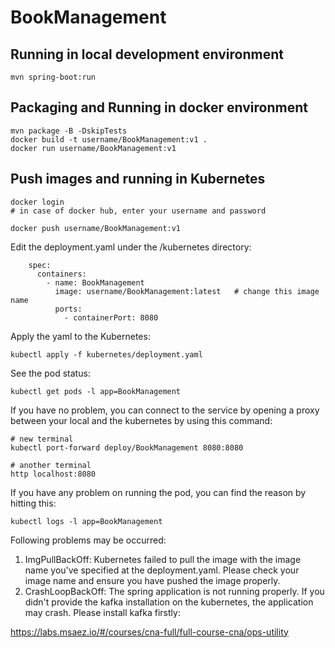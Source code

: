 # BookManagement

## Running in local development environment

```
mvn spring-boot:run
```

## Packaging and Running in docker environment

```
mvn package -B -DskipTests
docker build -t username/BookManagement:v1 .
docker run username/BookManagement:v1
```

## Push images and running in Kubernetes

```
docker login 
# in case of docker hub, enter your username and password

docker push username/BookManagement:v1
```

Edit the deployment.yaml under the /kubernetes directory:
```
    spec:
      containers:
        - name: BookManagement
          image: username/BookManagement:latest   # change this image name
          ports:
            - containerPort: 8080

```

Apply the yaml to the Kubernetes:
```
kubectl apply -f kubernetes/deployment.yaml
```

See the pod status:
```
kubectl get pods -l app=BookManagement
```

If you have no problem, you can connect to the service by opening a proxy between your local and the kubernetes by using this command:
```
# new terminal
kubectl port-forward deploy/BookManagement 8080:8080

# another terminal
http localhost:8080
```

If you have any problem on running the pod, you can find the reason by hitting this:
```
kubectl logs -l app=BookManagement
```

Following problems may be occurred:

1. ImgPullBackOff:  Kubernetes failed to pull the image with the image name you've specified at the deployment.yaml. Please check your image name and ensure you have pushed the image properly.
1. CrashLoopBackOff: The spring application is not running properly. If you didn't provide the kafka installation on the kubernetes, the application may crash. Please install kafka firstly:

https://labs.msaez.io/#/courses/cna-full/full-course-cna/ops-utility

